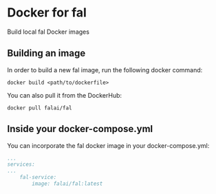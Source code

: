 # Docker for fal
Build local fal Docker images

## Building an image
In order to build a new fal image, run the following docker command:
```
docker build <path/to/dockerfile>
```
You can also pull it from the DockerHub:
```
docker pull falai/fal
```
## Inside your docker-compose.yml
You can incorporate the fal docker image in your docker-compose.yml:

```yaml
...
services:
...
    fal-service:
        image: falai/fal:latest
```
